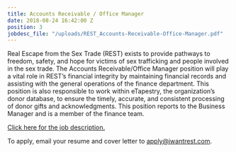 ```yaml
---
title: Accounts Receivable / Office Manager
date: 2018-08-24 16:42:00 Z
position: 3
jobdesc_file: "/uploads/REST_Accounts-Receivable-Office-Manager.pdf"
---
```


Real Escape from the Sex Trade (REST) exists to provide pathways to freedom, safety, and hope for victims of sex trafficking and people involved in the sex trade. The Accounts Receivable/Office Manager position will play a vital role in REST’s financial integrity by maintaining financial records and assisting with the general operations of the finance department. This position is also responsible to work within eTapestry, the organization’s donor database, to ensure the timely, accurate, and consistent processing of donor gifts and acknowledgments. This position reports to the Business Manager and is a member of the finance team.

[Click here for the job description.](/uploads/REST_Accounts-Receivable-Office-Manager.pdf)

To apply, email your resume and cover letter to [apply@iwantrest.com](mailto:apply@iwantrest.com).